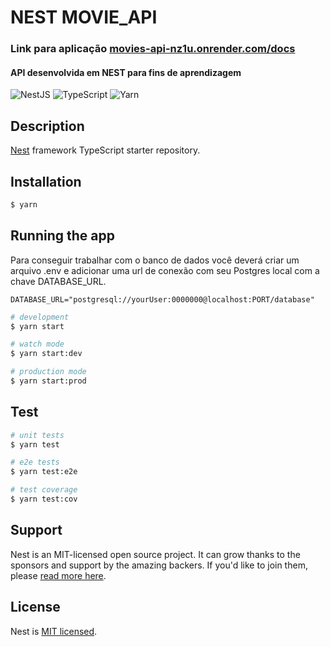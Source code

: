 # NEST MOVIE_API

### Link para aplicação [movies-api-nz1u.onrender.com/docs](https://movies-api-nz1u.onrender.com/docs)

#### API desenvolvida em NEST para fins de aprendizagem

![NestJS](https://img.shields.io/badge/nestjs-%23E0234E.svg?style=for-the-badge&logo=nestjs&logoColor=white)
![TypeScript](https://img.shields.io/badge/typescript-%23007ACC.svg?style=for-the-badge&logo=typescript&logoColor=white)
![Yarn](https://img.shields.io/badge/yarn-%232C8EBB.svg?style=for-the-badge&logo=yarn&logoColor=white)

## Description

[Nest](https://github.com/nestjs/nest) framework TypeScript starter repository.

## Installation

```bash
$ yarn
```

## Running the app

Para conseguir trabalhar com o banco de dados você deverá criar um arquivo .env e adicionar uma url de conexão com seu Postgres local com a chave DATABASE_URL.

```
DATABASE_URL="postgresql://yourUser:0000000@localhost:PORT/database"
```

```bash
# development
$ yarn start

# watch mode
$ yarn start:dev

# production mode
$ yarn start:prod
```

## Test

```bash
# unit tests
$ yarn test

# e2e tests
$ yarn test:e2e

# test coverage
$ yarn test:cov
```

## Support

Nest is an MIT-licensed open source project. It can grow thanks to the sponsors and support by the amazing backers. If you'd like to join them, please [read more here](https://docs.nestjs.com/support).

## License

Nest is [MIT licensed](LICENSE).
